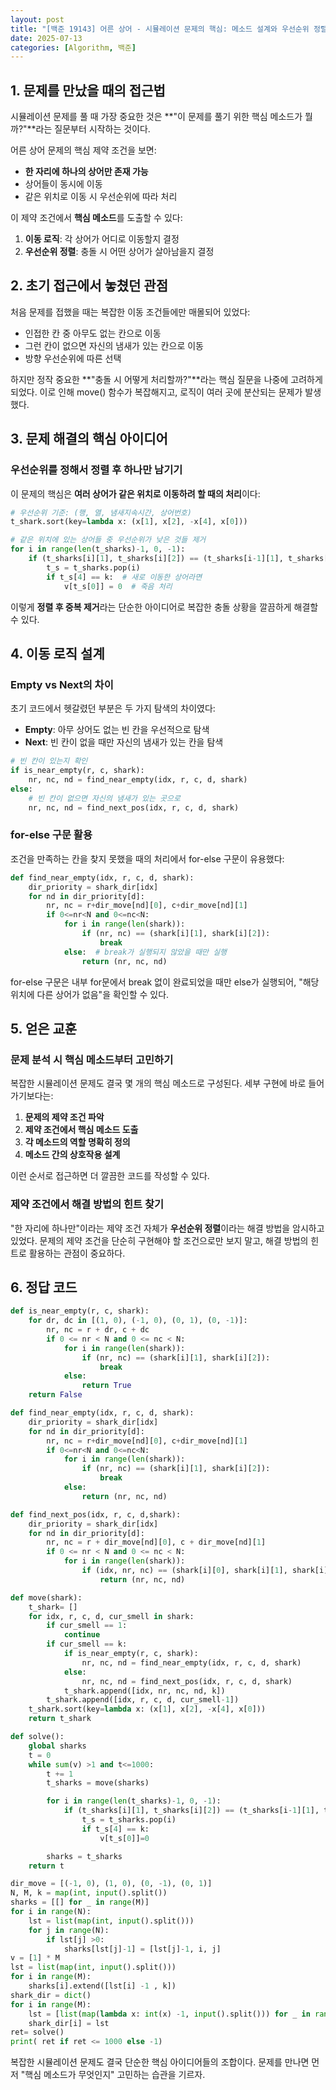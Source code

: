 ```yaml
---
layout: post
title: "[백준 19143] 어른 상어 - 시뮬레이션 문제의 핵심: 메소드 설계와 우선순위 정렬"
date: 2025-07-13
categories: [Algorithm, 백준]
---
```


## 1. 문제를 만났을 때의 접근법

시뮬레이션 문제를 풀 때 가장 중요한 것은 **"이 문제를 풀기 위한 핵심 메소드가 뭘까?"**라는 질문부터 시작하는 것이다.

어른 상어 문제의 핵심 제약 조건을 보면:
- **한 자리에 하나의 상어만 존재 가능**
- 상어들이 동시에 이동
- 같은 위치로 이동 시 우선순위에 따라 처리

이 제약 조건에서 **핵심 메소드**를 도출할 수 있다:
1. **이동 로직**: 각 상어가 어디로 이동할지 결정
2. **우선순위 정렬**: 충돌 시 어떤 상어가 살아남을지 결정

## 2. 초기 접근에서 놓쳤던 관점

처음 문제를 접했을 때는 복잡한 이동 조건들에만 매몰되어 있었다:
- 인접한 칸 중 아무도 없는 칸으로 이동
- 그런 칸이 없으면 자신의 냄새가 있는 칸으로 이동
- 방향 우선순위에 따른 선택

하지만 정작 중요한 **"충돌 시 어떻게 처리할까?"**라는 핵심 질문을 나중에 고려하게 되었다. 이로 인해 move() 함수가 복잡해지고, 로직이 여러 곳에 분산되는 문제가 발생했다.

## 3. 문제 해결의 핵심 아이디어

### 우선순위를 정해서 정렬 후 하나만 남기기

이 문제의 핵심은 **여러 상어가 같은 위치로 이동하려 할 때의 처리**이다:

```python
# 우선순위 기준: (행, 열, 냄새지속시간, 상어번호)
t_shark.sort(key=lambda x: (x[1], x[2], -x[4], x[0]))

# 같은 위치에 있는 상어들 중 우선순위가 낮은 것들 제거
for i in range(len(t_sharks)-1, 0, -1):
    if (t_sharks[i][1], t_sharks[i][2]) == (t_sharks[i-1][1], t_sharks[i-1][2]):
        t_s = t_sharks.pop(i)
        if t_s[4] == k:  # 새로 이동한 상어라면
            v[t_s[0]] = 0  # 죽음 처리
```

이렇게 **정렬 후 중복 제거**라는 단순한 아이디어로 복잡한 충돌 상황을 깔끔하게 해결할 수 있다.

## 4. 이동 로직 설계

### Empty vs Next의 차이

초기 코드에서 헷갈렸던 부분은 두 가지 탐색의 차이였다:

- **Empty**: 아무 상어도 없는 빈 칸을 우선적으로 탐색
- **Next**: 빈 칸이 없을 때만 자신의 냄새가 있는 칸을 탐색

```python
# 빈 칸이 있는지 확인
if is_near_empty(r, c, shark):
    nr, nc, nd = find_near_empty(idx, r, c, d, shark)
else:
    # 빈 칸이 없으면 자신의 냄새가 있는 곳으로
    nr, nc, nd = find_next_pos(idx, r, c, d, shark)
```

### for-else 구문 활용

조건을 만족하는 칸을 찾지 못했을 때의 처리에서 for-else 구문이 유용했다:

```python
def find_near_empty(idx, r, c, d, shark):
    dir_priority = shark_dir[idx]
    for nd in dir_priority[d]:
        nr, nc = r+dir_move[nd][0], c+dir_move[nd][1]
        if 0<=nr<N and 0<=nc<N:
            for i in range(len(shark)):
                if (nr, nc) == (shark[i][1], shark[i][2]):
                    break
            else:  # break가 실행되지 않았을 때만 실행
                return (nr, nc, nd)
```

for-else 구문은 내부 for문에서 break 없이 완료되었을 때만 else가 실행되어, "해당 위치에 다른 상어가 없음"을 확인할 수 있다.

## 5. 얻은 교훈

### 문제 분석 시 핵심 메소드부터 고민하기

복잡한 시뮬레이션 문제도 결국 몇 개의 핵심 메소드로 구성된다. 세부 구현에 바로 들어가기보다는:

1. **문제의 제약 조건 파악**
2. **제약 조건에서 핵심 메소드 도출**
3. **각 메소드의 역할 명확히 정의**
4. **메소드 간의 상호작용 설계**

이런 순서로 접근하면 더 깔끔한 코드를 작성할 수 있다.

### 제약 조건에서 해결 방법의 힌트 찾기

"한 자리에 하나만"이라는 제약 조건 자체가 **우선순위 정렬**이라는 해결 방법을 암시하고 있었다. 문제의 제약 조건을 단순히 구현해야 할 조건으로만 보지 말고, 해결 방법의 힌트로 활용하는 관점이 중요하다.

## 6. 정답 코드

```python
def is_near_empty(r, c, shark):
    for dr, dc in [(1, 0), (-1, 0), (0, 1), (0, -1)]:
        nr, nc = r + dr, c + dc
        if 0 <= nr < N and 0 <= nc < N:
            for i in range(len(shark)):
                if (nr, nc) == (shark[i][1], shark[i][2]):
                    break
            else:
                return True
    return False

def find_near_empty(idx, r, c, d, shark):
    dir_priority = shark_dir[idx]
    for nd in dir_priority[d]:
        nr, nc = r+dir_move[nd][0], c+dir_move[nd][1]
        if 0<=nr<N and 0<=nc<N:
            for i in range(len(shark)):
                if (nr, nc) == (shark[i][1], shark[i][2]):
                    break
            else:
                return (nr, nc, nd)

def find_next_pos(idx, r, c, d,shark):
    dir_priority = shark_dir[idx]
    for nd in dir_priority[d]:
        nr, nc = r + dir_move[nd][0], c + dir_move[nd][1]
        if 0 <= nr < N and 0 <= nc < N:
            for i in range(len(shark)):
                if (idx, nr, nc) == (shark[i][0], shark[i][1], shark[i][2]):
                    return (nr, nc, nd)

def move(shark):
    t_shark= []
    for idx, r, c, d, cur_smell in shark:
        if cur_smell == 1:
            continue
        if cur_smell == k:
            if is_near_empty(r, c, shark):
                nr, nc, nd = find_near_empty(idx, r, c, d, shark)
            else:
                nr, nc, nd = find_next_pos(idx, r, c, d, shark)
            t_shark.append([idx, nr, nc, nd, k])
        t_shark.append([idx, r, c, d, cur_smell-1])
    t_shark.sort(key=lambda x: (x[1], x[2], -x[4], x[0]))
    return t_shark

def solve():
    global sharks
    t = 0
    while sum(v) >1 and t<=1000:
        t += 1
        t_sharks = move(sharks)

        for i in range(len(t_sharks)-1, 0, -1):
            if (t_sharks[i][1], t_sharks[i][2]) == (t_sharks[i-1][1], t_sharks[i-1][2]):
                t_s = t_sharks.pop(i)
                if t_s[4] == k:
                    v[t_s[0]]=0

        sharks = t_sharks
    return t

dir_move = [(-1, 0), (1, 0), (0, -1), (0, 1)]
N, M, k = map(int, input().split())
sharks = [[] for _ in range(M)]
for i in range(N):
    lst = list(map(int, input().split()))
    for j in range(N):
        if lst[j] >0:
            sharks[lst[j]-1] = [lst[j]-1, i, j]
v = [1] * M
lst = list(map(int, input().split()))
for i in range(M):
    sharks[i].extend([lst[i] -1 , k])
shark_dir = dict()
for i in range(M):
    lst = [list(map(lambda x: int(x) -1, input().split())) for _ in range(4)]
    shark_dir[i] = lst
ret= solve()
print( ret if ret <= 1000 else -1)
```

복잡한 시뮬레이션 문제도 결국 단순한 핵심 아이디어들의 조합이다. 문제를 만나면 먼저 "핵심 메소드가 무엇인지" 고민하는 습관을 기르자.
